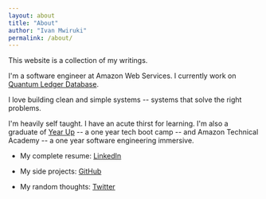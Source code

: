 ```yaml
---
layout: about
title: "About"
author: "Ivan Mwiruki"
permalink: /about/
---
```


This website is a collection of my writings. 

I'm a software engineer at Amazon Web Services. I currently work on [Quantum Ledger Database](https://aws.amazon.com/qldb/).

I love building clean and simple systems -- systems that solve the right problems.

I'm heavily self taught. I have an acute thirst for learning. I'm also a graduate of [Year Up](https://www.yearup.org/) -- 
a one year tech boot camp -- and Amazon Technical Academy -- a one year software engineering immersive.

- My complete resume: [LinkedIn](https://www.linkedin.com/in/ivanmwiruki/)

- My side projects: [GitHub](https://github.com/IvanMwiruki/)

- My random thoughts: [Twitter](https://twitter.com/ivanmwiruki/)
